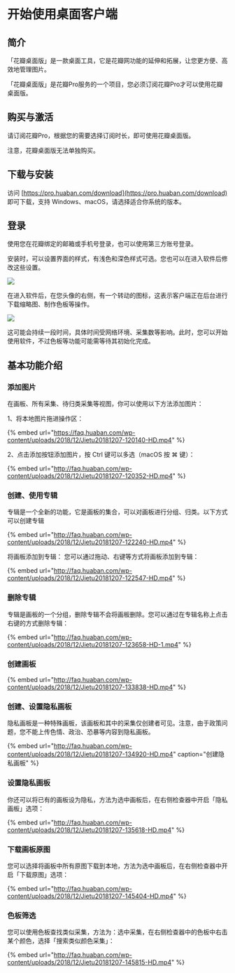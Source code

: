 # 开始使用桌面客户端

## 简介 

「花瓣桌面版」是一款桌面工具，它是花瓣网功能的延伸和拓展，让您更方便、高效地管理图片。

「花瓣桌面版」是花瓣Pro服务的一个项目，您必须订阅花瓣Pro才可以使用花瓣桌面版。

## 购买与激活 

请订阅花瓣Pro，根据您的需要选择订阅时长，即可使用花瓣桌面版。

注意，花瓣桌面版无法单独购买。

## 下载与安装 

访问 [https://pro.huaban.com/download](https://pro.huaban.com/download) 即可下载，支持 Windows、macOS，请选择适合你系统的版本。

## 登录 

使用您在花瓣绑定的邮箱或手机号登录，也可以使用第三方账号登录。

安装时，可以设置界面的样式，有浅色和深色样式可选。您也可以在进入软件后修改这些设置。

![](http://faq.huaban.com/wp-content/uploads/2018/12/AE6AF67C-A0DF-493B-AD70-3B5F3D85E36A.png)

在进入软件后，在您头像的右侧，有一个转动的图标，这表示客户端正在后台进行下载缩略图、制作色板等操作。

![](http://faq.huaban.com/wp-content/uploads/2018/12/1C26E364-B0EC-4874-875D-C8834CD04884.png)

这可能会持续一段时间，具体时间受网络环境、采集数等影响。此时，您可以开始使用软件，不过色板等功能可能需等待其初始化完成。

## 基本功能介绍

### 添加图片 

在画板、所有采集、待归类采集等视图，你可以使用以下方法添加图片：

1、将本地图片拖进操作区：

{% embed url="https://faq.huaban.com/wp-content/uploads/2018/12/Jietu20181207-120140-HD.mp4" %}

2、点击添加按钮添加图片，按 Ctrl 键可以多选（macOS 按 ⌘ 键）：

{% embed url="http://faq.huaban.com/wp-content/uploads/2018/12/Jietu20181207-120352-HD.mp4" %}



### 创建、使用专辑 

专辑是一个全新的功能，它是画板的集合，可以对画板进行分组、归类。以下方式可以创建专辑

{% embed url="http://faq.huaban.com/wp-content/uploads/2018/12/Jietu20181207-122240-HD.mp4" %}



将画板添加到专辑： 您可以通过拖动、右键等方式将画板添加到专辑：

{% embed url="http://faq.huaban.com/wp-content/uploads/2018/12/Jietu20181207-122547-HD.mp4" %}



### 删除专辑 

专辑是画板的一个分组，删除专辑不会将画板删除。您可以通过在专辑名称上点击右键的方式删除专辑：

{% embed url="http://faq.huaban.com/wp-content/uploads/2018/12/Jietu20181207-123658-HD-1.mp4" %}



### 创建画板

{% embed url="http://faq.huaban.com/wp-content/uploads/2018/12/Jietu20181207-133838-HD.mp4" %}



### 创建、设置隐私画板

隐私画板是一种特殊画板，该画板和其中的采集仅创建者可见。注意，由于政策问题，您不能上传色情、政治、恐暴等内容到隐私画板。

{% embed url="http://faq.huaban.com/wp-content/uploads/2018/12/Jietu20181207-134920-HD.mp4" caption="创建隐私画板" %}



### 设置隐私画板

你还可以将已有的画板设为隐私，方法为选中画板后，在右侧检查器中开启「隐私画板」选项：

{% embed url="http://faq.huaban.com/wp-content/uploads/2018/12/Jietu20181207-135618-HD.mp4" %}



### 下载画板原图

您可以选择将画板中所有原图下载到本地，方法为选中画板后，在右侧检查器中开启「下载原图」选项：

{% embed url="http://faq.huaban.com/wp-content/uploads/2018/12/Jietu20181207-145404-HD.mp4" %}

### 色板筛选 

您可以使用色板查找类似采集，方法为：选中采集，在右侧检查器中的色板中右击某个颜色，选择「搜索类似颜色采集」：

{% embed url="http://faq.huaban.com/wp-content/uploads/2018/12/Jietu20181207-145815-HD.mp4" %}






